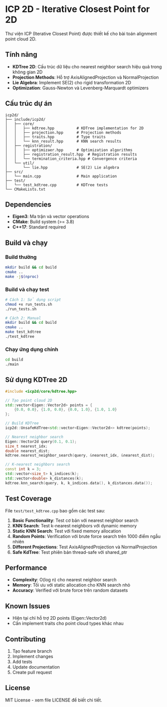 # ICP 2D - Iterative Closest Point for 2D

Thư viện ICP (Iterative Closest Point) được thiết kế cho bài toán alignment point cloud 2D.

## Tính năng

- **KDTree 2D**: Cấu trúc dữ liệu cho nearest neighbor search hiệu quả trong không gian 2D
- **Projection Methods**: Hỗ trợ AxisAlignedProjection và NormalProjection
- **Lie Algebra**: Implement SE(2) cho rigid transformation 2D 
- **Optimization**: Gauss-Newton và Levenberg-Marquardt optimizers

## Cấu trúc dự án

```
icp2d/
├── include/icp2d/
│   ├── core/
│   │   ├── kdtree.hpp          # KDTree implementation for 2D
│   │   ├── projection.hpp      # Projection methods
│   │   ├── traits.hpp          # Type traits
│   │   └── knn_result.hpp      # KNN search results
│   ├── registration/
│   │   ├── optimizaer.hpp      # Optimization algorithms
│   │   ├── registration_result.hpp  # Registration results
│   │   └── termination_criteria.hpp # Convergence criteria
│   └── util/
│       └── lie.hpp             # SE(2) Lie algebra
├── src/
│   └── main.cpp                # Main application
├── test/
│   └── test_kdtree.cpp         # KDTree tests
└── CMakeLists.txt
```

## Dependencies

- **Eigen3**: Ma trận và vector operations
- **CMake**: Build system (>= 3.8)
- **C++17**: Standard required

## Build và chạy

### Build thường
```bash
mkdir build && cd build
cmake ..
make -j$(nproc)
```

### Build và chạy test
```bash
# Cách 1: Sử dụng script
chmod +x run_tests.sh
./run_tests.sh

# Cách 2: Manual
mkdir build && cd build
cmake ..
make test_kdtree
./test_kdtree
```

### Chạy ứng dụng chính
```bash
cd build
./main
```

## Sử dụng KDTree 2D

```cpp
#include <icp2d/core/kdtree.hpp>

// Tạo point cloud 2D
std::vector<Eigen::Vector2d> points = {
    {0.0, 0.0}, {1.0, 0.0}, {0.0, 1.0}, {1.0, 1.0}
};

// Build KDTree
icp2d::UnsafeKdTree<std::vector<Eigen::Vector2d>> kdtree(points);

// Nearest neighbor search
Eigen::Vector2d query(0.1, 0.1);
size_t nearest_idx;
double nearest_dist;
kdtree.nearest_neighbor_search(query, &nearest_idx, &nearest_dist);

// K-nearest neighbors search
const int k = 3;
std::vector<size_t> k_indices(k);
std::vector<double> k_distances(k);
kdtree.knn_search(query, k, k_indices.data(), k_distances.data());
```

## Test Coverage

File `test/test_kdtree.cpp` bao gồm các test sau:

1. **Basic Functionality**: Test cơ bản với nearest neighbor search
2. **KNN Search**: Test k-nearest neighbors với dynamic memory
3. **Static KNN Search**: Test với fixed memory allocation
4. **Random Points**: Verification với brute force search trên 1000 điểm ngẫu nhiên
5. **Different Projections**: Test AxisAlignedProjection và NormalProjection
6. **Safe KdTree**: Test phiên bản thread-safe với shared_ptr

## Performance

- **Complexity**: O(log n) cho nearest neighbor search
- **Memory**: Tối ưu với static allocation cho KNN search nhỏ
- **Accuracy**: Verified với brute force trên random datasets

## Known Issues

- Hiện tại chỉ hỗ trợ 2D points (Eigen::Vector2d)
- Cần implement traits cho point cloud types khác nhau

## Contributing

1. Tạo feature branch
2. Implement changes
3. Add tests
4. Update documentation
5. Create pull request

## License

MIT License - xem file LICENSE để biết chi tiết. 